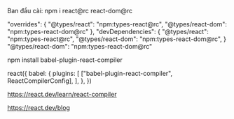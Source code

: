  Ban đầu cài:  npm i react@rc react-dom@rc

<!-- chỉnh và thêm trong package.json  -->

<!-- nếu như dùng tsc bỏ overrides vào trong package.json -->
  "overrides": {
    "@types/react": "npm:types-react@rc",
    "@types/react-dom": "npm:types-react-dom@rc"
   },
    "devDependencies": {
    "@types/react": "npm:types-react@rc",
    "@types/react-dom": "npm:types-react-dom@rc",
    }
 "@types/react-dom": "npm:types-react-dom@rc"
 <!-- tiếp theo -->
 <!-- cài react compiler -->
 npm install babel-plugin-react-compiler

 <!-- chỉnh lại vite config -->
   react({
        babel: {
          plugins: [
            ["babel-plugin-react-compiler", ReactCompilerConfig],
          ],
        },
   })

   <!-- link doc cài react compiler -->
   https://react.dev/learn/react-compiler
   <!-- link blog -->
   https://react.dev/blog